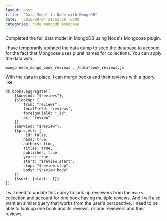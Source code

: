 ```yaml
---
layout: post
title:  "Data Model in Node with MongoDB"
date:   2016-09-04 21:52:00 -0700
categories: node mongodb mongoose
---
```

Completed the full data model in MongoDB using Node's Mongoose plugin.

I have temporarily updated the data dump to seed the database to account for
the fact that Mongoose uses plural names for collections.  You can apply the
data with:

    mongo node_mongo_book_reviews ../data/book_reviews.js

With the data in place, I can merge books and their reviews with a query like:

    db.books.aggregate([
        {$unwind: "$reviews"},
        {$lookup: {
            from: "reviews",
            localField: "reviews",
            foreignField: "_id",
            as: "review"
        }},
        {$unwind: "$review"},
        {$project: {
            _id: false,
            name: true,
            authors: true,
            titles: true,
            publisher: true,
            years: true,
            start: "$review.start",
            stop: "$review.stop",
            body: "$review.body"
        }},
        {$sort: {start: -1}}
    ]);

I will need to update this query to look up reviewers from the `users`
collection and account for one book having multiple reviews.  And I will also
want an similar query that works from the user's perspective.  I need to be able
to look up one book and its reviews, or one reviewers and their reviews.
